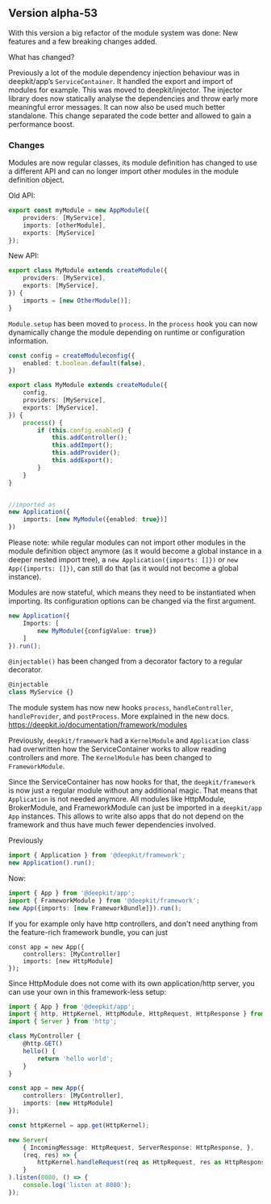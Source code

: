 ## Version alpha-53

With this version a big refactor of the module system was done: New features and a few breaking changes added.

What has changed?

Previously a lot of the module dependency injection behaviour was in deepkit/app’s `ServiceContainer`. 
It handled the export and import of modules for example. This was moved to deepkit/injector. 
The injector library does now statically analyse the dependencies and throw early more meaningful 
error messages. It can now also be used much better standalone. This change separated the code better
and allowed to gain a performance boost.


### Changes

Modules are now regular classes, its module definition has changed to use a different API and can no longer import other
modules in the module definition object.

Old API:

```typescript
export const myModule = new AppModule({
    providers: [MyService],
    imports: [otherModule],
    exports: [MyService]
});
```

New API:

```typescript
export class MyModule extends createModule({
    providers: [MyService],
    exports: [MyService],
}) {
    imports = [new OtherModule()];
}
```

`Module.setup` has been moved to `process`. In the `process` hook you can now dynamically change the
module depending on runtime or configuration information.

```typescript
const config = createModuleconfig({
    enabled: t.boolean.default(false),
})

export class MyModule extends createModule({
    config,
    providers: [MyService],
    exports: [MyService],
}) {
    process() {
        if (this.config.enabled) {
            this.addController();
            this.addImport();
            this.addProvider();
            this.addExport();
        }
    }
}


//imported as 
new Application({
    imports: [new MyModule({enabled: true})]
})
```

Please note: while regular modules can not import other modules in the module definition object anymore 
(as it would become a global instance in a deeper nested import tree), a `new Application({imports: []})` or `new App({imports: []})`,
can still do that (as it would not become a global instance).

Modules are now stateful, which means they need to be instantiated when importing.
Its configuration options can be changed via the first argument.

```typescript
new Application({
    Imports: [
        new MyModule({configValue: true})
    ]
}).run();
```

`@injectable()` has been changed from a decorator factory to a regular decorator.

```typescript
@injectable
class MyService {}
```


The module system has now new hooks `process`, `handleController`, `handleProvider`, and `postProcess`.
More explained in the new docs. https://deepkit.io/documentation/framework/modules


Previously, `deepkit/framework` had a `KernelModule` and `Application` class had overwritten how the ServiceContainer works 
to allow reading controllers and more. The `KernelModule` has been changed to `FrameworkModule`.

Since the ServiceContainer has now hooks for that, the `deepkit/framework` is now just a regular module without any additional magic.
That means that `Application` is not needed anymore. All modules like HttpModule, BrokerModule, and FrameworkModule can just be imported
in a `deepkit/app` `App` instances. This allows to write also apps that do not depend on the framework and thus have 
much fewer dependencies involved.

Previously
```typescript
import { Application } from '@deepkit/framework';
new Application().run();
```

Now:

```typescript
import { App } from '@deepkit/app';
import { FrameworkModule } from '@deepkit/framework';
new App({imports: [new FrameworkBundle]}).run();
```

If you for example only have http controllers, and don't need anything from the feature-rich framework bundle, you can just

```
const app = new App({
    controllers: [MyController]
    imports: [new HttpModule]
});
```

Since HttpModule does not come with its own application/http server, you can use your own in this framework-less setup:

```typescript
import { App } from '@deepkit/app';
import { http, HttpKernel, HttpModule, HttpRequest, HttpResponse } from '@deepkit/http';
import { Server } from 'http';

class MyController {
    @http.GET()
    hello() {
        return 'hello world';
    }
}

const app = new App({
    controllers: [MyController],
    imports: [new HttpModule]
});

const httpKernel = app.get(HttpKernel);

new Server(
    { IncomingMessage: HttpRequest, ServerResponse: HttpResponse, },
    (req, res) => {
        httpKernel.handleRequest(req as HttpRequest, res as HttpResponse);
    }
).listen(8080, () => {
    console.log('listen at 8080');
});
```
